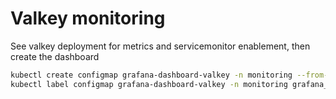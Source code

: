 # Valkey monitoring

See valkey deployment for metrics and servicemonitor enablement, then create the dashboard

```bash
kubectl create configmap grafana-dashboard-valkey -n monitoring --from-file=grafana-valkey.json
kubectl label configmap grafana-dashboard-valkey -n monitoring grafana_dashboard="1"
```
